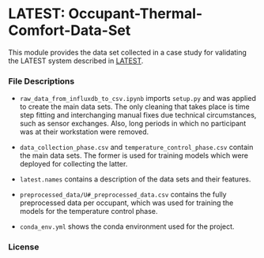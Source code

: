 # LATEST: Occupant-Thermal-Comfort-Data-Set

This module provides the data set collected in a case study for validating the LATEST 
system described in [LATEST](https://github.com/pruoff/LATEST).

### File Descriptions
* `raw_data_from_influxdb_to_csv.ipynb` imports `setup.py` and was applied to create 
the main data sets. The only cleaning that takes place is time step fitting and 
interchanging manual fixes due technical circumstances, such as sensor exchanges. Also, 
long periods in which no participant was at their workstation were removed.

* `data_collection_phase.csv` and `temperature_control_phase.csv` contain the main data 
sets. The former is used for training models which were deployed for collecting the 
latter.
 
* `latest.names` contains a description of the data sets and their features.

* `preprocessed_data/U#_preprocessed_data.csv` contains the fully preprocessed data 
per occupant, which was used for training the models for the temperature control phase. 

* `conda_env.yml` shows the conda environment used for the project. 

### License
